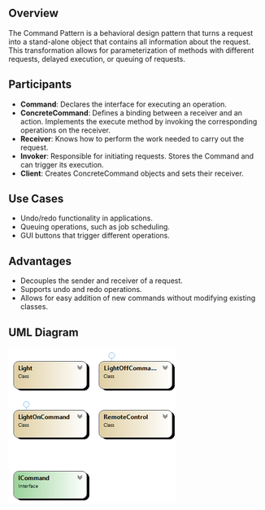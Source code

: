 ## Overview
The Command Pattern is a behavioral design pattern that turns a request into a stand-alone object that contains all information about the request. This transformation allows for parameterization of methods with different requests, delayed execution, or queuing of requests.

## Participants
- **Command**: Declares the interface for executing an operation.
- **ConcreteCommand**: Defines a binding between a receiver and an action. Implements the execute method by invoking the corresponding operations on the receiver.
- **Receiver**: Knows how to perform the work needed to carry out the request.
- **Invoker**: Responsible for initiating requests. Stores the Command and can trigger its execution.
- **Client**: Creates ConcreteCommand objects and sets their receiver.

## Use Cases
- Undo/redo functionality in applications.
- Queuing operations, such as job scheduling.
- GUI buttons that trigger different operations.

## Advantages
- Decouples the sender and receiver of a request.
- Supports undo and redo operations.
- Allows for easy addition of new commands without modifying existing classes.

## UML Diagram

![Command Pattern UML](diagramCommandPattern.png)